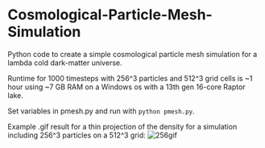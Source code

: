 # Cosmological-Particle-Mesh-Simulation
Python code to create a simple cosmological particle mesh simulation for a lambda cold dark-matter universe.

Runtime for 1000 timesteps with 256^3 particles and 512^3 grid cells is ~1 hour using ~7 GB RAM on a Windows os with a 13th gen 16-core Raptor lake.

Set variables in pmesh.py and run with `python pmesh.py`.

Example .gif result for a thin projection of the density for a simulation including 256^3 particles on a 512^3 grid:
![256gif](https://github.com/grkooij/Cosmological-Particle-Mesh-Simulation/blob/master/cosmological-simulation.gif)
